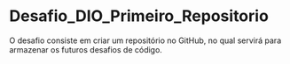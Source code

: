 # Desafio_DIO_Primeiro_Repositorio

O desafio consiste em criar um repositório no GitHub, no qual servirá para armazenar os futuros desafios de código.
